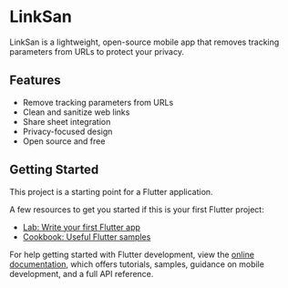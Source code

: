 # LinkSan

LinkSan is a lightweight, open-source mobile app that removes tracking parameters from URLs to protect your privacy.

## Features

- Remove tracking parameters from URLs
- Clean and sanitize web links
- Share sheet integration
- Privacy-focused design
- Open source and free

## Getting Started

This project is a starting point for a Flutter application.

A few resources to get you started if this is your first Flutter project:

- [Lab: Write your first Flutter app](https://docs.flutter.dev/get-started/codelab)
- [Cookbook: Useful Flutter samples](https://docs.flutter.dev/cookbook)

For help getting started with Flutter development, view the
[online documentation](https://docs.flutter.dev/), which offers tutorials,
samples, guidance on mobile development, and a full API reference.
